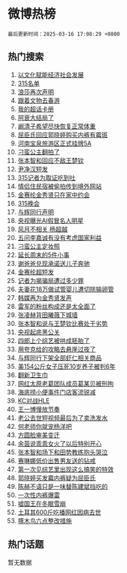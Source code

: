 # 微博热榜

`最后更新时间：2025-03-16 17:08:29 +0800`

## 热门搜索

1. [以文化赋能经济社会发展](https://m.weibo.cn/search?containerid=100103type%3D1%26t%3D10%26q%3D%23%E4%BB%A5%E6%96%87%E5%8C%96%E8%B5%8B%E8%83%BD%E7%BB%8F%E6%B5%8E%E7%A4%BE%E4%BC%9A%E5%8F%91%E5%B1%95%23&stream_entry_id=51&isnewpage=1&extparam=seat%3D1%26q%3D%2523%25E4%25BB%25A5%25E6%2596%2587%25E5%258C%2596%25E8%25B5%258B%25E8%2583%25BD%25E7%25BB%258F%25E6%25B5%258E%25E7%25A4%25BE%25E4%25BC%259A%25E5%258F%2591%25E5%25B1%2595%2523%26cate%3D10103%26dgr%3D0%26pos%3D0%26filter_type%3Drealtimehot%26stream_entry_id%3D51%26c_type%3D51%26display_time%3D1742116108%26pre_seqid%3D174211610862803086655128)
1. [315名单](https://m.weibo.cn/search?containerid=100103type%3D1%26t%3D10%26q%3D315%E5%90%8D%E5%8D%95&stream_entry_id=31&isnewpage=1&extparam=seat%3D1%26q%3D315%25E5%2590%258D%25E5%258D%2595%26dgr%3D0%26pos%3D0%26filter_type%3Drealtimehot%26flag%3D16%26c_type%3D31%26band_rank%3D1%26cate%3D5001%26lcate%3D5001%26stream_entry_id%3D31%26realpos%3D1%26display_time%3D1742116108%26pre_seqid%3D174211610862803086655128)
1. [浪莎再次声明](https://m.weibo.cn/search?containerid=100103type%3D1%26t%3D10%26q%3D%23%E6%B5%AA%E8%8E%8E%E5%86%8D%E6%AC%A1%E5%A3%B0%E6%98%8E%23&stream_entry_id=31&isnewpage=1&extparam=seat%3D1%26q%3D%2523%25E6%25B5%25AA%25E8%258E%258E%25E5%2586%258D%25E6%25AC%25A1%25E5%25A3%25B0%25E6%2598%258E%2523%26dgr%3D0%26pos%3D1%26filter_type%3Drealtimehot%26flag%3D1%26c_type%3D31%26band_rank%3D2%26cate%3D5001%26lcate%3D5001%26stream_entry_id%3D31%26realpos%3D2%26display_time%3D1742116108%26pre_seqid%3D174211610862803086655128)
1. [跟着文物去春游](https://m.weibo.cn/search?containerid=100103type%3D1%26t%3D10%26q%3D%23%E8%B7%9F%E7%9D%80%E6%96%87%E7%89%A9%E5%8E%BB%E6%98%A5%E6%B8%B8%23&stream_entry_id=31&isnewpage=1&extparam=seat%3D1%26q%3D%2523%25E8%25B7%259F%25E7%259D%2580%25E6%2596%2587%25E7%2589%25A9%25E5%258E%25BB%25E6%2598%25A5%25E6%25B8%25B8%2523%26dgr%3D0%26pos%3D2%26filter_type%3Drealtimehot%26flag%3D0%26c_type%3D31%26band_rank%3D3%26cate%3D5001%26lcate%3D5001%26stream_entry_id%3D31%26realpos%3D3%26display_time%3D1742116108%26pre_seqid%3D174211610862803086655128)
1. [我的超话卡册](https://m.weibo.cn/search?containerid=100103type%3D1%26t%3D10%26q%3D%23%E6%88%91%E7%9A%84%E8%B6%85%E8%AF%9D%E5%8D%A1%E5%86%8C%23&stream_entry_id=31&isnewpage=1&extparam=seat%3D1%26q%3D%2523%25E6%2588%2591%25E7%259A%2584%25E8%25B6%2585%25E8%25AF%259D%25E5%258D%25A1%25E5%2586%258C%2523%26dgr%3D0%26adid%3D279249%26filter_type%3Drealtimehot%26c_type%3D31%26band_rank%3D4%26cate%3D5001%26lcate%3D5001%26is_ad_pos%3D1%26stream_entry_id%3D31%26pos%3D3%26display_time%3D1742116108%26pre_seqid%3D174211610862803086655128)
1. [阿衰大结局了](https://m.weibo.cn/search?containerid=100103type%3D1%26t%3D10%26q%3D%23%E9%98%BF%E8%A1%B0%E5%A4%A7%E7%BB%93%E5%B1%80%E4%BA%86%23&stream_entry_id=31&isnewpage=1&extparam=seat%3D1%26q%3D%2523%25E9%2598%25BF%25E8%25A1%25B0%25E5%25A4%25A7%25E7%25BB%2593%25E5%25B1%2580%25E4%25BA%2586%2523%26dgr%3D0%26pos%3D4%26filter_type%3Drealtimehot%26flag%3D1%26c_type%3D31%26band_rank%3D4%26cate%3D5001%26lcate%3D5001%26stream_entry_id%3D31%26realpos%3D4%26display_time%3D1742116108%26pre_seqid%3D174211610862803086655128)
1. [阚清子希望尽快恢复正常体重](https://m.weibo.cn/search?containerid=100103type%3D1%26t%3D10%26q%3D%23%E9%98%9A%E6%B8%85%E5%AD%90%E5%B8%8C%E6%9C%9B%E5%B0%BD%E5%BF%AB%E6%81%A2%E5%A4%8D%E6%AD%A3%E5%B8%B8%E4%BD%93%E9%87%8D%23&stream_entry_id=31&isnewpage=1&extparam=seat%3D1%26q%3D%2523%25E9%2598%259A%25E6%25B8%2585%25E5%25AD%2590%25E5%25B8%258C%25E6%259C%259B%25E5%25B0%25BD%25E5%25BF%25AB%25E6%2581%25A2%25E5%25A4%258D%25E6%25AD%25A3%25E5%25B8%25B8%25E4%25BD%2593%25E9%2587%258D%2523%26dgr%3D0%26pos%3D5%26filter_type%3Drealtimehot%26flag%3D2%26c_type%3D31%26band_rank%3D5%26cate%3D5001%26lcate%3D5001%26stream_entry_id%3D31%26realpos%3D5%26display_time%3D1742116108%26pre_seqid%3D174211610862803086655128)
1. [屈臣氏回应郭晓婷购买内裤有霉斑](https://m.weibo.cn/search?containerid=100103type%3D1%26t%3D10%26q%3D%23%E5%B1%88%E8%87%A3%E6%B0%8F%E5%9B%9E%E5%BA%94%E9%83%AD%E6%99%93%E5%A9%B7%E8%B4%AD%E4%B9%B0%E5%86%85%E8%A3%A4%E6%9C%89%E9%9C%89%E6%96%91%23&stream_entry_id=31&isnewpage=1&extparam=seat%3D1%26q%3D%2523%25E5%25B1%2588%25E8%2587%25A3%25E6%25B0%258F%25E5%259B%259E%25E5%25BA%2594%25E9%2583%25AD%25E6%2599%2593%25E5%25A9%25B7%25E8%25B4%25AD%25E4%25B9%25B0%25E5%2586%2585%25E8%25A3%25A4%25E6%259C%2589%25E9%259C%2589%25E6%2596%2591%2523%26dgr%3D0%26pos%3D6%26filter_type%3Drealtimehot%26flag%3D0%26c_type%3D31%26band_rank%3D6%26cate%3D5001%26lcate%3D5001%26stream_entry_id%3D31%26realpos%3D6%26display_time%3D1742116108%26pre_seqid%3D174211610862803086655128)
1. [河南宝泉旅游区正式挂牌5A](https://m.weibo.cn/search?containerid=100103type%3D1%26t%3D10%26q%3D%23%E6%B2%B3%E5%8D%97%E5%AE%9D%E6%B3%89%E6%97%85%E6%B8%B8%E5%8C%BA%E6%AD%A3%E5%BC%8F%E6%8C%82%E7%89%8C5A%23&stream_entry_id=31&isnewpage=1&extparam=seat%3D1%26q%3D%2523%25E6%25B2%25B3%25E5%258D%2597%25E5%25AE%259D%25E6%25B3%2589%25E6%2597%2585%25E6%25B8%25B8%25E5%258C%25BA%25E6%25AD%25A3%25E5%25BC%258F%25E6%258C%2582%25E7%2589%258C5A%2523%26dgr%3D0%26adid%3D279222%26filter_type%3Drealtimehot%26c_type%3D31%26band_rank%3D7%26cate%3D5001%26topic_ad%3D1%26lcate%3D5001%26is_ad_pos%3D1%26stream_entry_id%3D31%26pos%3D7%26display_time%3D1742116108%26pre_seqid%3D174211610862803086655128)
1. [刁蛮公主翻拍了](https://m.weibo.cn/search?containerid=100103type%3D1%26t%3D10%26q%3D%23%E5%88%81%E8%9B%AE%E5%85%AC%E4%B8%BB%E7%BF%BB%E6%8B%8D%E4%BA%86%23&stream_entry_id=31&isnewpage=1&extparam=seat%3D1%26q%3D%2523%25E5%2588%2581%25E8%259B%25AE%25E5%2585%25AC%25E4%25B8%25BB%25E7%25BF%25BB%25E6%258B%258D%25E4%25BA%2586%2523%26dgr%3D0%26pos%3D8%26filter_type%3Drealtimehot%26flag%3D2%26c_type%3D31%26band_rank%3D7%26cate%3D5001%26lcate%3D5001%26stream_entry_id%3D31%26realpos%3D7%26display_time%3D1742116108%26pre_seqid%3D174211610862803086655128)
1. [张本智和回应不敌王楚钦](https://m.weibo.cn/search?containerid=100103type%3D1%26t%3D10%26q%3D%23%E5%BC%A0%E6%9C%AC%E6%99%BA%E5%92%8C%E5%9B%9E%E5%BA%94%E4%B8%8D%E6%95%8C%E7%8E%8B%E6%A5%9A%E9%92%A6%23&stream_entry_id=31&isnewpage=1&extparam=seat%3D1%26q%3D%2523%25E5%25BC%25A0%25E6%259C%25AC%25E6%2599%25BA%25E5%2592%258C%25E5%259B%259E%25E5%25BA%2594%25E4%25B8%258D%25E6%2595%258C%25E7%258E%258B%25E6%25A5%259A%25E9%2592%25A6%2523%26dgr%3D0%26pos%3D9%26filter_type%3Drealtimehot%26flag%3D1%26c_type%3D31%26band_rank%3D8%26cate%3D5001%26lcate%3D5001%26stream_entry_id%3D31%26realpos%3D8%26display_time%3D1742116108%26pre_seqid%3D174211610862803086655128)
1. [尹净汉短发](https://m.weibo.cn/search?containerid=100103type%3D1%26t%3D10%26q%3D%E5%B0%B9%E5%87%80%E6%B1%89%E7%9F%AD%E5%8F%91&stream_entry_id=31&isnewpage=1&extparam=seat%3D1%26q%3D%25E5%25B0%25B9%25E5%2587%2580%25E6%25B1%2589%25E7%259F%25AD%25E5%258F%2591%26dgr%3D0%26pos%3D10%26filter_type%3Drealtimehot%26flag%3D1%26c_type%3D31%26band_rank%3D9%26cate%3D5001%26lcate%3D5001%26stream_entry_id%3D31%26realpos%3D9%26display_time%3D1742116108%26pre_seqid%3D174211610862803086655128)
1. [315记者为取证吃到吐](https://m.weibo.cn/search?containerid=100103type%3D1%26t%3D10%26q%3D%23315%E8%AE%B0%E8%80%85%E4%B8%BA%E5%8F%96%E8%AF%81%E5%90%83%E5%88%B0%E5%90%90%23&stream_entry_id=31&isnewpage=1&extparam=seat%3D1%26q%3D%2523315%25E8%25AE%25B0%25E8%2580%2585%25E4%25B8%25BA%25E5%258F%2596%25E8%25AF%2581%25E5%2590%2583%25E5%2588%25B0%25E5%2590%2590%2523%26dgr%3D0%26pos%3D11%26filter_type%3Drealtimehot%26flag%3D0%26c_type%3D31%26band_rank%3D10%26cate%3D5001%26lcate%3D5001%26stream_entry_id%3D31%26realpos%3D10%26display_time%3D1742116108%26pre_seqid%3D174211610862803086655128)
1. [情侣住民宿被偷拍传到境外网站](https://m.weibo.cn/search?containerid=100103type%3D1%26t%3D10%26q%3D%23%E6%83%85%E4%BE%A3%E4%BD%8F%E6%B0%91%E5%AE%BF%E8%A2%AB%E5%81%B7%E6%8B%8D%E4%BC%A0%E5%88%B0%E5%A2%83%E5%A4%96%E7%BD%91%E7%AB%99%23&stream_entry_id=31&isnewpage=1&extparam=seat%3D1%26q%3D%2523%25E6%2583%2585%25E4%25BE%25A3%25E4%25BD%258F%25E6%25B0%2591%25E5%25AE%25BF%25E8%25A2%25AB%25E5%2581%25B7%25E6%258B%258D%25E4%25BC%25A0%25E5%2588%25B0%25E5%25A2%2583%25E5%25A4%2596%25E7%25BD%2591%25E7%25AB%2599%2523%26dgr%3D0%26pos%3D12%26filter_type%3Drealtimehot%26flag%3D2%26c_type%3D31%26band_rank%3D11%26cate%3D5001%26lcate%3D5001%26stream_entry_id%3D31%26realpos%3D11%26display_time%3D1742116108%26pre_seqid%3D174211610862803086655128)
1. [金赛纶金秀贤只在家中约会](https://m.weibo.cn/search?containerid=100103type%3D1%26t%3D10%26q%3D%23%E9%87%91%E8%B5%9B%E7%BA%B6%E9%87%91%E7%A7%80%E8%B4%A4%E5%8F%AA%E5%9C%A8%E5%AE%B6%E4%B8%AD%E7%BA%A6%E4%BC%9A%23&stream_entry_id=31&isnewpage=1&extparam=seat%3D1%26q%3D%2523%25E9%2587%2591%25E8%25B5%259B%25E7%25BA%25B6%25E9%2587%2591%25E7%25A7%2580%25E8%25B4%25A4%25E5%258F%25AA%25E5%259C%25A8%25E5%25AE%25B6%25E4%25B8%25AD%25E7%25BA%25A6%25E4%25BC%259A%2523%26dgr%3D0%26pos%3D13%26filter_type%3Drealtimehot%26flag%3D2%26c_type%3D31%26band_rank%3D12%26cate%3D5001%26lcate%3D5001%26stream_entry_id%3D31%26realpos%3D12%26display_time%3D1742116108%26pre_seqid%3D174211610862803086655128)
1. [315晚会](https://m.weibo.cn/search?containerid=100103type%3D1%26t%3D10%26q%3D%23315%E6%99%9A%E4%BC%9A%23&stream_entry_id=31&isnewpage=1&extparam=seat%3D1%26q%3D%2523315%25E6%2599%259A%25E4%25BC%259A%2523%26dgr%3D0%26pos%3D14%26filter_type%3Drealtimehot%26flag%3D0%26c_type%3D31%26band_rank%3D13%26cate%3D5001%26lcate%3D5001%26stream_entry_id%3D31%26realpos%3D13%26display_time%3D1742116108%26pre_seqid%3D174211610862803086655128)
1. [与辉同行声明](https://m.weibo.cn/search?containerid=100103type%3D1%26t%3D10%26q%3D%23%E4%B8%8E%E8%BE%89%E5%90%8C%E8%A1%8C%E5%A3%B0%E6%98%8E%23&stream_entry_id=31&isnewpage=1&extparam=seat%3D1%26q%3D%2523%25E4%25B8%258E%25E8%25BE%2589%25E5%2590%258C%25E8%25A1%258C%25E5%25A3%25B0%25E6%2598%258E%2523%26dgr%3D0%26pos%3D15%26filter_type%3Drealtimehot%26flag%3D0%26c_type%3D31%26band_rank%3D14%26cate%3D5001%26lcate%3D5001%26stream_entry_id%3D31%26realpos%3D14%26display_time%3D1742116108%26pre_seqid%3D174211610862803086655128)
1. [央视曝光AI假冒名人明星](https://m.weibo.cn/search?containerid=100103type%3D1%26t%3D10%26q%3D%23%E5%A4%AE%E8%A7%86%E6%9B%9D%E5%85%89AI%E5%81%87%E5%86%92%E5%90%8D%E4%BA%BA%E6%98%8E%E6%98%9F%23&stream_entry_id=31&isnewpage=1&extparam=seat%3D1%26q%3D%2523%25E5%25A4%25AE%25E8%25A7%2586%25E6%259B%259D%25E5%2585%2589AI%25E5%2581%2587%25E5%2586%2592%25E5%2590%258D%25E4%25BA%25BA%25E6%2598%258E%25E6%2598%259F%2523%26dgr%3D0%26pos%3D16%26filter_type%3Drealtimehot%26flag%3D1%26c_type%3D31%26band_rank%3D15%26cate%3D5001%26lcate%3D5001%26stream_entry_id%3D31%26realpos%3D15%26display_time%3D1742116108%26pre_seqid%3D174211610862803086655128)
1. [风月不相关 杨超越](https://m.weibo.cn/search?containerid=100103type%3D1%26t%3D10%26q%3D%E9%A3%8E%E6%9C%88%E4%B8%8D%E7%9B%B8%E5%85%B3+%E6%9D%A8%E8%B6%85%E8%B6%8A&stream_entry_id=31&isnewpage=1&extparam=seat%3D1%26q%3D%25E9%25A3%258E%25E6%259C%2588%25E4%25B8%258D%25E7%259B%25B8%25E5%2585%25B3%2520%25E6%259D%25A8%25E8%25B6%2585%25E8%25B6%258A%26dgr%3D0%26pos%3D17%26filter_type%3Drealtimehot%26flag%3D1%26c_type%3D31%26band_rank%3D16%26cate%3D5001%26lcate%3D5001%26stream_entry_id%3D31%26realpos%3D16%26display_time%3D1742116108%26pre_seqid%3D174211610862803086655128)
1. [五问李嘉诚有没有考虑国家利益](https://m.weibo.cn/search?containerid=100103type%3D1%26t%3D10%26q%3D%23%E4%BA%94%E9%97%AE%E6%9D%8E%E5%98%89%E8%AF%9A%E6%9C%89%E6%B2%A1%E6%9C%89%E8%80%83%E8%99%91%E5%9B%BD%E5%AE%B6%E5%88%A9%E7%9B%8A%23&stream_entry_id=31&isnewpage=1&extparam=seat%3D1%26q%3D%2523%25E4%25BA%2594%25E9%2597%25AE%25E6%259D%258E%25E5%2598%2589%25E8%25AF%259A%25E6%259C%2589%25E6%25B2%25A1%25E6%259C%2589%25E8%2580%2583%25E8%2599%2591%25E5%259B%25BD%25E5%25AE%25B6%25E5%2588%25A9%25E7%259B%258A%2523%26dgr%3D0%26pos%3D18%26filter_type%3Drealtimehot%26flag%3D0%26c_type%3D31%26band_rank%3D17%26cate%3D5001%26lcate%3D5001%26stream_entry_id%3D31%26realpos%3D17%26display_time%3D1742116108%26pre_seqid%3D174211610862803086655128)
1. [刁蛮公主定妆照](https://m.weibo.cn/search?containerid=100103type%3D1%26t%3D10%26q%3D%23%E5%88%81%E8%9B%AE%E5%85%AC%E4%B8%BB%E5%AE%9A%E5%A6%86%E7%85%A7%23&stream_entry_id=31&isnewpage=1&extparam=seat%3D1%26q%3D%2523%25E5%2588%2581%25E8%259B%25AE%25E5%2585%25AC%25E4%25B8%25BB%25E5%25AE%259A%25E5%25A6%2586%25E7%2585%25A7%2523%26dgr%3D0%26pos%3D19%26filter_type%3Drealtimehot%26flag%3D1%26c_type%3D31%26band_rank%3D18%26cate%3D5001%26lcate%3D5001%26stream_entry_id%3D31%26realpos%3D18%26display_time%3D1742116108%26pre_seqid%3D174211610862803086655128)
1. [延长周末的5件小事](https://m.weibo.cn/search?containerid=100103type%3D1%26t%3D10%26q%3D%23%E5%BB%B6%E9%95%BF%E5%91%A8%E6%9C%AB%E7%9A%845%E4%BB%B6%E5%B0%8F%E4%BA%8B%23&stream_entry_id=31&isnewpage=1&extparam=seat%3D1%26q%3D%2523%25E5%25BB%25B6%25E9%2595%25BF%25E5%2591%25A8%25E6%259C%25AB%25E7%259A%25845%25E4%25BB%25B6%25E5%25B0%258F%25E4%25BA%258B%2523%26dgr%3D0%26pos%3D20%26filter_type%3Drealtimehot%26flag%3D1%26c_type%3D31%26band_rank%3D19%26cate%3D5001%26lcate%3D5001%26stream_entry_id%3D31%26realpos%3D19%26display_time%3D1742116108%26pre_seqid%3D174211610862803086655128)
1. [谢爸爸兑现承诺送儿子奔驰](https://m.weibo.cn/search?containerid=100103type%3D1%26t%3D10%26q%3D%23%E8%B0%A2%E7%88%B8%E7%88%B8%E5%85%91%E7%8E%B0%E6%89%BF%E8%AF%BA%E9%80%81%E5%84%BF%E5%AD%90%E5%A5%94%E9%A9%B0%23&stream_entry_id=31&isnewpage=1&extparam=seat%3D1%26q%3D%2523%25E8%25B0%25A2%25E7%2588%25B8%25E7%2588%25B8%25E5%2585%2591%25E7%258E%25B0%25E6%2589%25BF%25E8%25AF%25BA%25E9%2580%2581%25E5%2584%25BF%25E5%25AD%2590%25E5%25A5%2594%25E9%25A9%25B0%2523%26dgr%3D0%26pos%3D21%26filter_type%3Drealtimehot%26flag%3D0%26c_type%3D31%26band_rank%3D20%26cate%3D5001%26lcate%3D5001%26stream_entry_id%3D31%26realpos%3D20%26display_time%3D1742116108%26pre_seqid%3D174211610862803086655128)
1. [金赛纶超短发](https://m.weibo.cn/search?containerid=100103type%3D1%26t%3D10%26q%3D%23%E9%87%91%E8%B5%9B%E7%BA%B6%E8%B6%85%E7%9F%AD%E5%8F%91%23&stream_entry_id=31&isnewpage=1&extparam=seat%3D1%26q%3D%2523%25E9%2587%2591%25E8%25B5%259B%25E7%25BA%25B6%25E8%25B6%2585%25E7%259F%25AD%25E5%258F%2591%2523%26dgr%3D0%26pos%3D22%26filter_type%3Drealtimehot%26flag%3D1%26c_type%3D31%26band_rank%3D21%26cate%3D5001%26lcate%3D5001%26stream_entry_id%3D31%26realpos%3D21%26display_time%3D1742116108%26pre_seqid%3D174211610862803086655128)
1. [记者为揭骗局遭过多少罪](https://m.weibo.cn/search?containerid=100103type%3D1%26t%3D10%26q%3D%23%E8%AE%B0%E8%80%85%E4%B8%BA%E6%8F%AD%E9%AA%97%E5%B1%80%E9%81%AD%E8%BF%87%E5%A4%9A%E5%B0%91%E7%BD%AA%23&stream_entry_id=31&isnewpage=1&extparam=seat%3D1%26q%3D%2523%25E8%25AE%25B0%25E8%2580%2585%25E4%25B8%25BA%25E6%258F%25AD%25E9%25AA%2597%25E5%25B1%2580%25E9%2581%25AD%25E8%25BF%2587%25E5%25A4%259A%25E5%25B0%2591%25E7%25BD%25AA%2523%26dgr%3D0%26pos%3D23%26filter_type%3Drealtimehot%26flag%3D1%26c_type%3D31%26band_rank%3D22%26cate%3D5001%26lcate%3D5001%26stream_entry_id%3D31%26realpos%3D22%26display_time%3D1742116108%26pre_seqid%3D174211610862803086655128)
1. [夫妻花18万做试管婴儿遭切除输卵管](https://m.weibo.cn/search?containerid=100103type%3D1%26t%3D10%26q%3D%23%E5%A4%AB%E5%A6%BB%E8%8A%B118%E4%B8%87%E5%81%9A%E8%AF%95%E7%AE%A1%E5%A9%B4%E5%84%BF%E9%81%AD%E5%88%87%E9%99%A4%E8%BE%93%E5%8D%B5%E7%AE%A1%23&stream_entry_id=31&isnewpage=1&extparam=seat%3D1%26q%3D%2523%25E5%25A4%25AB%25E5%25A6%25BB%25E8%258A%25B118%25E4%25B8%2587%25E5%2581%259A%25E8%25AF%2595%25E7%25AE%25A1%25E5%25A9%25B4%25E5%2584%25BF%25E9%2581%25AD%25E5%2588%2587%25E9%2599%25A4%25E8%25BE%2593%25E5%258D%25B5%25E7%25AE%25A1%2523%26dgr%3D0%26pos%3D24%26filter_type%3Drealtimehot%26flag%3D1%26c_type%3D31%26band_rank%3D23%26cate%3D5001%26lcate%3D5001%26stream_entry_id%3D31%26realpos%3D23%26display_time%3D1742116108%26pre_seqid%3D174211610862803086655128)
1. [韩媒再为金秀贤发声](https://m.weibo.cn/search?containerid=100103type%3D1%26t%3D10%26q%3D%23%E9%9F%A9%E5%AA%92%E5%86%8D%E4%B8%BA%E9%87%91%E7%A7%80%E8%B4%A4%E5%8F%91%E5%A3%B0%23&stream_entry_id=31&isnewpage=1&extparam=seat%3D1%26q%3D%2523%25E9%259F%25A9%25E5%25AA%2592%25E5%2586%258D%25E4%25B8%25BA%25E9%2587%2591%25E7%25A7%2580%25E8%25B4%25A4%25E5%258F%2591%25E5%25A3%25B0%2523%26dgr%3D0%26pos%3D25%26filter_type%3Drealtimehot%26flag%3D0%26c_type%3D31%26band_rank%3D24%26cate%3D5001%26lcate%3D5001%26stream_entry_id%3D31%26realpos%3D24%26display_time%3D1742116108%26pre_seqid%3D174211610862803086655128)
1. [雷军的粉丝构成还是太全面了](https://m.weibo.cn/search?containerid=100103type%3D1%26t%3D10%26q%3D%E9%9B%B7%E5%86%9B%E7%9A%84%E7%B2%89%E4%B8%9D%E6%9E%84%E6%88%90%E8%BF%98%E6%98%AF%E5%A4%AA%E5%85%A8%E9%9D%A2%E4%BA%86&stream_entry_id=31&isnewpage=1&extparam=seat%3D1%26q%3D%25E9%259B%25B7%25E5%2586%259B%25E7%259A%2584%25E7%25B2%2589%25E4%25B8%259D%25E6%259E%2584%25E6%2588%2590%25E8%25BF%2598%25E6%2598%25AF%25E5%25A4%25AA%25E5%2585%25A8%25E9%259D%25A2%25E4%25BA%2586%26dgr%3D0%26pos%3D26%26filter_type%3Drealtimehot%26flag%3D1%26c_type%3D31%26band_rank%3D25%26cate%3D5001%26lcate%3D5001%26stream_entry_id%3D31%26realpos%3D25%26display_time%3D1742116108%26pre_seqid%3D174211610862803086655128)
1. [张凌赫背田曦薇下城墙](https://m.weibo.cn/search?containerid=100103type%3D1%26t%3D10%26q%3D%23%E5%BC%A0%E5%87%8C%E8%B5%AB%E8%83%8C%E7%94%B0%E6%9B%A6%E8%96%87%E4%B8%8B%E5%9F%8E%E5%A2%99%23&stream_entry_id=31&isnewpage=1&extparam=seat%3D1%26q%3D%2523%25E5%25BC%25A0%25E5%2587%258C%25E8%25B5%25AB%25E8%2583%258C%25E7%2594%25B0%25E6%259B%25A6%25E8%2596%2587%25E4%25B8%258B%25E5%259F%258E%25E5%25A2%2599%2523%26dgr%3D0%26pos%3D27%26filter_type%3Drealtimehot%26flag%3D1%26c_type%3D31%26band_rank%3D26%26cate%3D5001%26lcate%3D5001%26stream_entry_id%3D31%26realpos%3D26%26display_time%3D1742116108%26pre_seqid%3D174211610862803086655128)
1. [张本智和说与王楚钦比赛处于劣势](https://m.weibo.cn/search?containerid=100103type%3D1%26t%3D10%26q%3D%23%E5%BC%A0%E6%9C%AC%E6%99%BA%E5%92%8C%E8%AF%B4%E4%B8%8E%E7%8E%8B%E6%A5%9A%E9%92%A6%E6%AF%94%E8%B5%9B%E5%A4%84%E4%BA%8E%E5%8A%A3%E5%8A%BF%23&stream_entry_id=31&isnewpage=1&extparam=seat%3D1%26q%3D%2523%25E5%25BC%25A0%25E6%259C%25AC%25E6%2599%25BA%25E5%2592%258C%25E8%25AF%25B4%25E4%25B8%258E%25E7%258E%258B%25E6%25A5%259A%25E9%2592%25A6%25E6%25AF%2594%25E8%25B5%259B%25E5%25A4%2584%25E4%25BA%258E%25E5%258A%25A3%25E5%258A%25BF%2523%26dgr%3D0%26pos%3D28%26filter_type%3Drealtimehot%26flag%3D1%26c_type%3D31%26band_rank%3D27%26cate%3D5001%26lcate%3D5001%26stream_entry_id%3D31%26realpos%3D27%26display_time%3D1742116108%26pre_seqid%3D174211610862803086655128)
1. [央视起底黑公关](https://m.weibo.cn/search?containerid=100103type%3D1%26t%3D10%26q%3D%23%E5%A4%AE%E8%A7%86%E8%B5%B7%E5%BA%95%E9%BB%91%E5%85%AC%E5%85%B3%23&stream_entry_id=31&isnewpage=1&extparam=seat%3D1%26q%3D%2523%25E5%25A4%25AE%25E8%25A7%2586%25E8%25B5%25B7%25E5%25BA%2595%25E9%25BB%2591%25E5%2585%25AC%25E5%2585%25B3%2523%26dgr%3D0%26pos%3D29%26filter_type%3Drealtimehot%26flag%3D0%26c_type%3D31%26band_rank%3D28%26cate%3D5001%26lcate%3D5001%26stream_entry_id%3D31%26realpos%3D28%26display_time%3D1742116108%26pre_seqid%3D174211610862803086655128)
1. [四郎上个综艺被哄成胚胎了](https://m.weibo.cn/search?containerid=100103type%3D1%26t%3D10%26q%3D%E5%9B%9B%E9%83%8E%E4%B8%8A%E4%B8%AA%E7%BB%BC%E8%89%BA%E8%A2%AB%E5%93%84%E6%88%90%E8%83%9A%E8%83%8E%E4%BA%86&stream_entry_id=31&isnewpage=1&extparam=seat%3D1%26q%3D%25E5%259B%259B%25E9%2583%258E%25E4%25B8%258A%25E4%25B8%25AA%25E7%25BB%25BC%25E8%2589%25BA%25E8%25A2%25AB%25E5%2593%2584%25E6%2588%2590%25E8%2583%259A%25E8%2583%258E%25E4%25BA%2586%26dgr%3D0%26pos%3D30%26filter_type%3Drealtimehot%26flag%3D1%26c_type%3D31%26band_rank%3D29%26cate%3D5001%26lcate%3D5001%26stream_entry_id%3D31%26realpos%3D29%26display_time%3D1742116108%26pre_seqid%3D174211610862803086655128)
1. [用夸克给的攻略去悬崖过夜了](https://m.weibo.cn/search?containerid=100103type%3D1%26t%3D10%26q%3D%E7%94%A8%E5%A4%B8%E5%85%8B%E7%BB%99%E7%9A%84%E6%94%BB%E7%95%A5%E5%8E%BB%E6%82%AC%E5%B4%96%E8%BF%87%E5%A4%9C%E4%BA%86&stream_entry_id=31&isnewpage=1&extparam=seat%3D1%26q%3D%25E7%2594%25A8%25E5%25A4%25B8%25E5%2585%258B%25E7%25BB%2599%25E7%259A%2584%25E6%2594%25BB%25E7%2595%25A5%25E5%258E%25BB%25E6%2582%25AC%25E5%25B4%2596%25E8%25BF%2587%25E5%25A4%259C%25E4%25BA%2586%26dgr%3D0%26adid%3D279256%26filter_type%3Drealtimehot%26flag%3D1%26c_type%3D31%26band_rank%3D30%26cate%3D5001%26lcate%3D5001%26pos%3D31%26realpos%3D30%26stream_entry_id%3D31%26display_time%3D1742116108%26pre_seqid%3D174211610862803086655128)
1. [与辉同行下架全部虾仁相关商品](https://m.weibo.cn/search?containerid=100103type%3D1%26t%3D10%26q%3D%23%E4%B8%8E%E8%BE%89%E5%90%8C%E8%A1%8C%E4%B8%8B%E6%9E%B6%E5%85%A8%E9%83%A8%E8%99%BE%E4%BB%81%E7%9B%B8%E5%85%B3%E5%95%86%E5%93%81%23&stream_entry_id=31&isnewpage=1&extparam=seat%3D1%26q%3D%2523%25E4%25B8%258E%25E8%25BE%2589%25E5%2590%258C%25E8%25A1%258C%25E4%25B8%258B%25E6%259E%25B6%25E5%2585%25A8%25E9%2583%25A8%25E8%2599%25BE%25E4%25BB%2581%25E7%259B%25B8%25E5%2585%25B3%25E5%2595%2586%25E5%2593%2581%2523%26dgr%3D0%26pos%3D32%26filter_type%3Drealtimehot%26flag%3D1%26c_type%3D31%26band_rank%3D31%26cate%3D5001%26lcate%3D5001%26stream_entry_id%3D31%26realpos%3D31%26display_time%3D1742116108%26pre_seqid%3D174211610862803086655128)
1. [美154公斤女子压死10岁养子被判6年](https://m.weibo.cn/search?containerid=100103type%3D1%26t%3D10%26q%3D%23%E7%BE%8E154%E5%85%AC%E6%96%A4%E5%A5%B3%E5%AD%90%E5%8E%8B%E6%AD%BB10%E5%B2%81%E5%85%BB%E5%AD%90%E8%A2%AB%E5%88%A46%E5%B9%B4%23&stream_entry_id=31&isnewpage=1&extparam=seat%3D1%26q%3D%2523%25E7%25BE%258E154%25E5%2585%25AC%25E6%2596%25A4%25E5%25A5%25B3%25E5%25AD%2590%25E5%258E%258B%25E6%25AD%25BB10%25E5%25B2%2581%25E5%2585%25BB%25E5%25AD%2590%25E8%25A2%25AB%25E5%2588%25A46%25E5%25B9%25B4%2523%26dgr%3D0%26pos%3D33%26filter_type%3Drealtimehot%26flag%3D0%26c_type%3D31%26band_rank%3D32%26cate%3D5001%26lcate%3D5001%26stream_entry_id%3D31%26realpos%3D32%26display_time%3D1742116108%26pre_seqid%3D174211610862803086655128)
1. [翻新卫生巾](https://m.weibo.cn/search?containerid=100103type%3D1%26t%3D10%26q%3D%23%E7%BF%BB%E6%96%B0%E5%8D%AB%E7%94%9F%E5%B7%BE%23&stream_entry_id=31&isnewpage=1&extparam=seat%3D1%26q%3D%2523%25E7%25BF%25BB%25E6%2596%25B0%25E5%258D%25AB%25E7%2594%259F%25E5%25B7%25BE%2523%26dgr%3D0%26pos%3D34%26filter_type%3Drealtimehot%26flag%3D0%26c_type%3D31%26band_rank%3D33%26cate%3D5001%26lcate%3D5001%26stream_entry_id%3D31%26realpos%3D33%26display_time%3D1742116108%26pre_seqid%3D174211610862803086655128)
1. [网红太原老葛团队成员葛某贝被刑拘](https://m.weibo.cn/search?containerid=100103type%3D1%26t%3D10%26q%3D%23%E7%BD%91%E7%BA%A2%E5%A4%AA%E5%8E%9F%E8%80%81%E8%91%9B%E5%9B%A2%E9%98%9F%E6%88%90%E5%91%98%E8%91%9B%E6%9F%90%E8%B4%9D%E8%A2%AB%E5%88%91%E6%8B%98%23&stream_entry_id=31&isnewpage=1&extparam=seat%3D1%26q%3D%2523%25E7%25BD%2591%25E7%25BA%25A2%25E5%25A4%25AA%25E5%258E%259F%25E8%2580%2581%25E8%2591%259B%25E5%259B%25A2%25E9%2598%259F%25E6%2588%2590%25E5%2591%2598%25E8%2591%259B%25E6%259F%2590%25E8%25B4%259D%25E8%25A2%25AB%25E5%2588%2591%25E6%258B%2598%2523%26dgr%3D0%26pos%3D35%26filter_type%3Drealtimehot%26flag%3D1%26c_type%3D31%26band_rank%3D34%26cate%3D5001%26lcate%3D5001%26stream_entry_id%3D31%26realpos%3D34%26display_time%3D1742116108%26pre_seqid%3D174211610862803086655128)
1. [海底捞小便事件门店客流锐减](https://m.weibo.cn/search?containerid=100103type%3D1%26t%3D10%26q%3D%23%E6%B5%B7%E5%BA%95%E6%8D%9E%E5%B0%8F%E4%BE%BF%E4%BA%8B%E4%BB%B6%E9%97%A8%E5%BA%97%E5%AE%A2%E6%B5%81%E9%94%90%E5%87%8F%23&stream_entry_id=31&isnewpage=1&extparam=seat%3D1%26q%3D%2523%25E6%25B5%25B7%25E5%25BA%2595%25E6%258D%259E%25E5%25B0%258F%25E4%25BE%25BF%25E4%25BA%258B%25E4%25BB%25B6%25E9%2597%25A8%25E5%25BA%2597%25E5%25AE%25A2%25E6%25B5%2581%25E9%2594%2590%25E5%2587%258F%2523%26dgr%3D0%26pos%3D36%26filter_type%3Drealtimehot%26flag%3D1%26c_type%3D31%26band_rank%3D35%26cate%3D5001%26lcate%3D5001%26stream_entry_id%3D31%26realpos%3D35%26display_time%3D1742116108%26pre_seqid%3D174211610862803086655128)
1. [KC对战HLE](https://m.weibo.cn/search?containerid=100103type%3D1%26t%3D10%26q%3D%23KC%E5%AF%B9%E6%88%98HLE%23&stream_entry_id=31&isnewpage=1&extparam=seat%3D1%26q%3D%2523KC%25E5%25AF%25B9%25E6%2588%2598HLE%2523%26dgr%3D0%26pos%3D37%26filter_type%3Drealtimehot%26flag%3D1%26c_type%3D31%26band_rank%3D36%26cate%3D5001%26lcate%3D5001%26stream_entry_id%3D31%26realpos%3D36%26display_time%3D1742116108%26pre_seqid%3D174211610862803086655128)
1. [王一博慢放节奏](https://m.weibo.cn/search?containerid=100103type%3D1%26t%3D10%26q%3D%23%E7%8E%8B%E4%B8%80%E5%8D%9A%E6%85%A2%E6%94%BE%E8%8A%82%E5%A5%8F%23&stream_entry_id=31&isnewpage=1&extparam=seat%3D1%26q%3D%2523%25E7%258E%258B%25E4%25B8%2580%25E5%258D%259A%25E6%2585%25A2%25E6%2594%25BE%25E8%258A%2582%25E5%25A5%258F%2523%26dgr%3D0%26pos%3D38%26filter_type%3Drealtimehot%26flag%3D1%26c_type%3D31%26band_rank%3D37%26cate%3D5001%26lcate%3D5001%26stream_entry_id%3D31%26realpos%3D37%26display_time%3D1742116108%26pre_seqid%3D174211610862803086655128)
1. [老公去世短视频最后为了卖洗发水](https://m.weibo.cn/search?containerid=100103type%3D1%26t%3D10%26q%3D%23%E8%80%81%E5%85%AC%E5%8E%BB%E4%B8%96%E7%9F%AD%E8%A7%86%E9%A2%91%E6%9C%80%E5%90%8E%E4%B8%BA%E4%BA%86%E5%8D%96%E6%B4%97%E5%8F%91%E6%B0%B4%23&stream_entry_id=31&isnewpage=1&extparam=seat%3D1%26q%3D%2523%25E8%2580%2581%25E5%2585%25AC%25E5%258E%25BB%25E4%25B8%2596%25E7%259F%25AD%25E8%25A7%2586%25E9%25A2%2591%25E6%259C%2580%25E5%2590%258E%25E4%25B8%25BA%25E4%25BA%2586%25E5%258D%2596%25E6%25B4%2597%25E5%258F%2591%25E6%25B0%25B4%2523%26dgr%3D0%26pos%3D39%26filter_type%3Drealtimehot%26flag%3D0%26c_type%3D31%26band_rank%3D38%26cate%3D5001%26lcate%3D5001%26stream_entry_id%3D31%26realpos%3D38%26display_time%3D1742116108%26pre_seqid%3D174211610862803086655128)
1. [何老师你就宠杨洋吧](https://m.weibo.cn/search?containerid=100103type%3D1%26t%3D10%26q%3D%E4%BD%95%E8%80%81%E5%B8%88%E4%BD%A0%E5%B0%B1%E5%AE%A0%E6%9D%A8%E6%B4%8B%E5%90%A7&stream_entry_id=31&isnewpage=1&extparam=seat%3D1%26q%3D%25E4%25BD%2595%25E8%2580%2581%25E5%25B8%2588%25E4%25BD%25A0%25E5%25B0%25B1%25E5%25AE%25A0%25E6%259D%25A8%25E6%25B4%258B%25E5%2590%25A7%26dgr%3D0%26pos%3D40%26filter_type%3Drealtimehot%26flag%3D1%26c_type%3D31%26band_rank%3D39%26cate%3D5001%26lcate%3D5001%26stream_entry_id%3D31%26realpos%3D39%26display_time%3D1742116108%26pre_seqid%3D174211610862803086655128)
1. [方圆脸审美变迁](https://m.weibo.cn/search?containerid=100103type%3D1%26t%3D10%26q%3D%E6%96%B9%E5%9C%86%E8%84%B8%E5%AE%A1%E7%BE%8E%E5%8F%98%E8%BF%81&stream_entry_id=31&isnewpage=1&extparam=seat%3D1%26q%3D%25E6%2596%25B9%25E5%259C%2586%25E8%2584%25B8%25E5%25AE%25A1%25E7%25BE%258E%25E5%258F%2598%25E8%25BF%2581%26dgr%3D0%26pos%3D41%26filter_type%3Drealtimehot%26flag%3D0%26c_type%3D31%26band_rank%3D40%26cate%3D5001%26lcate%3D5001%26stream_entry_id%3D31%26realpos%3D40%26display_time%3D1742116108%26pre_seqid%3D174211610862803086655128)
1. [余茵说乖乖女火了以后特别开心](https://m.weibo.cn/search?containerid=100103type%3D1%26t%3D10%26q%3D%23%E4%BD%99%E8%8C%B5%E8%AF%B4%E4%B9%96%E4%B9%96%E5%A5%B3%E7%81%AB%E4%BA%86%E4%BB%A5%E5%90%8E%E7%89%B9%E5%88%AB%E5%BC%80%E5%BF%83%23&stream_entry_id=31&isnewpage=1&extparam=seat%3D1%26q%3D%2523%25E4%25BD%2599%25E8%258C%25B5%25E8%25AF%25B4%25E4%25B9%2596%25E4%25B9%2596%25E5%25A5%25B3%25E7%2581%25AB%25E4%25BA%2586%25E4%25BB%25A5%25E5%2590%258E%25E7%2589%25B9%25E5%2588%25AB%25E5%25BC%2580%25E5%25BF%2583%2523%26dgr%3D0%26pos%3D42%26filter_type%3Drealtimehot%26flag%3D1%26c_type%3D31%26band_rank%3D41%26cate%3D5001%26lcate%3D5001%26stream_entry_id%3D31%26realpos%3D41%26display_time%3D1742116108%26pre_seqid%3D174211610862803086655128)
1. [张本智和场下和田势教练抱头哭泣](https://m.weibo.cn/search?containerid=100103type%3D1%26t%3D10%26q%3D%23%E5%BC%A0%E6%9C%AC%E6%99%BA%E5%92%8C%E5%9C%BA%E4%B8%8B%E5%92%8C%E7%94%B0%E5%8A%BF%E6%95%99%E7%BB%83%E6%8A%B1%E5%A4%B4%E5%93%AD%E6%B3%A3%23&stream_entry_id=31&isnewpage=1&extparam=seat%3D1%26q%3D%2523%25E5%25BC%25A0%25E6%259C%25AC%25E6%2599%25BA%25E5%2592%258C%25E5%259C%25BA%25E4%25B8%258B%25E5%2592%258C%25E7%2594%25B0%25E5%258A%25BF%25E6%2595%2599%25E7%25BB%2583%25E6%258A%25B1%25E5%25A4%25B4%25E5%2593%25AD%25E6%25B3%25A3%2523%26dgr%3D0%26pos%3D43%26filter_type%3Drealtimehot%26flag%3D1%26c_type%3D31%26band_rank%3D42%26cate%3D5001%26lcate%3D5001%26stream_entry_id%3D31%26realpos%3D42%26display_time%3D1742116108%26pre_seqid%3D174211610862803086655128)
1. [赛琳娜低价出售男友送的钻戒](https://m.weibo.cn/search?containerid=100103type%3D1%26t%3D10%26q%3D%23%E8%B5%9B%E7%90%B3%E5%A8%9C%E4%BD%8E%E4%BB%B7%E5%87%BA%E5%94%AE%E7%94%B7%E5%8F%8B%E9%80%81%E7%9A%84%E9%92%BB%E6%88%92%23&stream_entry_id=31&isnewpage=1&extparam=seat%3D1%26q%3D%2523%25E8%25B5%259B%25E7%2590%25B3%25E5%25A8%259C%25E4%25BD%258E%25E4%25BB%25B7%25E5%2587%25BA%25E5%2594%25AE%25E7%2594%25B7%25E5%258F%258B%25E9%2580%2581%25E7%259A%2584%25E9%2592%25BB%25E6%2588%2592%2523%26dgr%3D0%26pos%3D44%26filter_type%3Drealtimehot%26flag%3D0%26c_type%3D31%26band_rank%3D43%26cate%3D5001%26lcate%3D5001%26stream_entry_id%3D31%26realpos%3D43%26display_time%3D1742116108%26pre_seqid%3D174211610862803086655128)
1. [第一次见综艺里出现这么搞笑的特效](https://m.weibo.cn/search?containerid=100103type%3D1%26t%3D10%26q%3D%E7%AC%AC%E4%B8%80%E6%AC%A1%E8%A7%81%E7%BB%BC%E8%89%BA%E9%87%8C%E5%87%BA%E7%8E%B0%E8%BF%99%E4%B9%88%E6%90%9E%E7%AC%91%E7%9A%84%E7%89%B9%E6%95%88&stream_entry_id=31&isnewpage=1&extparam=seat%3D1%26q%3D%25E7%25AC%25AC%25E4%25B8%2580%25E6%25AC%25A1%25E8%25A7%2581%25E7%25BB%25BC%25E8%2589%25BA%25E9%2587%258C%25E5%2587%25BA%25E7%258E%25B0%25E8%25BF%2599%25E4%25B9%2588%25E6%2590%259E%25E7%25AC%2591%25E7%259A%2584%25E7%2589%25B9%25E6%2595%2588%26dgr%3D0%26pos%3D45%26filter_type%3Drealtimehot%26flag%3D1%26c_type%3D31%26band_rank%3D44%26cate%3D5001%26lcate%3D5001%26stream_entry_id%3D31%26realpos%3D44%26display_time%3D1742116108%26pre_seqid%3D174211610862803086655128)
1. [郭晓婷买发霉内裤疑为屈臣氏](https://m.weibo.cn/search?containerid=100103type%3D1%26t%3D10%26q%3D%23%E9%83%AD%E6%99%93%E5%A9%B7%E4%B9%B0%E5%8F%91%E9%9C%89%E5%86%85%E8%A3%A4%E7%96%91%E4%B8%BA%E5%B1%88%E8%87%A3%E6%B0%8F%23&stream_entry_id=31&isnewpage=1&extparam=seat%3D1%26q%3D%2523%25E9%2583%25AD%25E6%2599%2593%25E5%25A9%25B7%25E4%25B9%25B0%25E5%258F%2591%25E9%259C%2589%25E5%2586%2585%25E8%25A3%25A4%25E7%2596%2591%25E4%25B8%25BA%25E5%25B1%2588%25E8%2587%25A3%25E6%25B0%258F%2523%26dgr%3D0%26pos%3D46%26filter_type%3Drealtimehot%26flag%3D0%26c_type%3D31%26band_rank%3D45%26cate%3D5001%26lcate%3D5001%26stream_entry_id%3D31%26realpos%3D45%26display_time%3D1742116108%26pre_seqid%3D174211610862803086655128)
1. [陈赫不语只是一味替陈建斌挡吃的](https://m.weibo.cn/search?containerid=100103type%3D1%26t%3D10%26q%3D%E9%99%88%E8%B5%AB%E4%B8%8D%E8%AF%AD%E5%8F%AA%E6%98%AF%E4%B8%80%E5%91%B3%E6%9B%BF%E9%99%88%E5%BB%BA%E6%96%8C%E6%8C%A1%E5%90%83%E7%9A%84&stream_entry_id=31&isnewpage=1&extparam=seat%3D1%26q%3D%25E9%2599%2588%25E8%25B5%25AB%25E4%25B8%258D%25E8%25AF%25AD%25E5%258F%25AA%25E6%2598%25AF%25E4%25B8%2580%25E5%2591%25B3%25E6%259B%25BF%25E9%2599%2588%25E5%25BB%25BA%25E6%2596%258C%25E6%258C%25A1%25E5%2590%2583%25E7%259A%2584%26dgr%3D0%26pos%3D47%26filter_type%3Drealtimehot%26flag%3D0%26c_type%3D31%26band_rank%3D46%26cate%3D5001%26lcate%3D5001%26stream_entry_id%3D31%26realpos%3D46%26display_time%3D1742116108%26pre_seqid%3D174211610862803086655128)
1. [一次性内裤爆雷](https://m.weibo.cn/search?containerid=100103type%3D1%26t%3D10%26q%3D%23%E4%B8%80%E6%AC%A1%E6%80%A7%E5%86%85%E8%A3%A4%E7%88%86%E9%9B%B7%23&stream_entry_id=31&isnewpage=1&extparam=seat%3D1%26q%3D%2523%25E4%25B8%2580%25E6%25AC%25A1%25E6%2580%25A7%25E5%2586%2585%25E8%25A3%25A4%25E7%2588%2586%25E9%259B%25B7%2523%26dgr%3D0%26pos%3D48%26filter_type%3Drealtimehot%26flag%3D0%26c_type%3D31%26band_rank%3D47%26cate%3D5001%26lcate%3D5001%26stream_entry_id%3D31%26realpos%3D47%26display_time%3D1742116108%26pre_seqid%3D174211610862803086655128)
1. [嘘国王在冬眠雪崩](https://m.weibo.cn/search?containerid=100103type%3D1%26t%3D10%26q%3D%23%E5%98%98%E5%9B%BD%E7%8E%8B%E5%9C%A8%E5%86%AC%E7%9C%A0%E9%9B%AA%E5%B4%A9%23&stream_entry_id=31&isnewpage=1&extparam=seat%3D1%26q%3D%2523%25E5%2598%2598%25E5%259B%25BD%25E7%258E%258B%25E5%259C%25A8%25E5%2586%25AC%25E7%259C%25A0%25E9%259B%25AA%25E5%25B4%25A9%2523%26dgr%3D0%26pos%3D49%26filter_type%3Drealtimehot%26flag%3D0%26c_type%3D31%26band_rank%3D48%26cate%3D5001%26lcate%3D5001%26stream_entry_id%3D31%26realpos%3D48%26display_time%3D1742116108%26pre_seqid%3D174211610862803086655128)
1. [土耳其600斤吃播网红因病去世](https://m.weibo.cn/search?containerid=100103type%3D1%26t%3D10%26q%3D%23%E5%9C%9F%E8%80%B3%E5%85%B6600%E6%96%A4%E5%90%83%E6%92%AD%E7%BD%91%E7%BA%A2%E5%9B%A0%E7%97%85%E5%8E%BB%E4%B8%96%23&stream_entry_id=31&isnewpage=1&extparam=seat%3D1%26q%3D%2523%25E5%259C%259F%25E8%2580%25B3%25E5%2585%25B6600%25E6%2596%25A4%25E5%2590%2583%25E6%2592%25AD%25E7%25BD%2591%25E7%25BA%25A2%25E5%259B%25A0%25E7%2597%2585%25E5%258E%25BB%25E4%25B8%2596%2523%26dgr%3D0%26pos%3D50%26filter_type%3Drealtimehot%26flag%3D0%26c_type%3D31%26band_rank%3D49%26cate%3D5001%26lcate%3D5001%26stream_entry_id%3D31%26realpos%3D49%26display_time%3D1742116108%26pre_seqid%3D174211610862803086655128)
1. [啄木鸟六点整改措施](https://m.weibo.cn/search?containerid=100103type%3D1%26t%3D10%26q%3D%23%E5%95%84%E6%9C%A8%E9%B8%9F%E5%85%AD%E7%82%B9%E6%95%B4%E6%94%B9%E6%8E%AA%E6%96%BD%23&stream_entry_id=31&isnewpage=1&extparam=seat%3D1%26q%3D%2523%25E5%2595%2584%25E6%259C%25A8%25E9%25B8%259F%25E5%2585%25AD%25E7%2582%25B9%25E6%2595%25B4%25E6%2594%25B9%25E6%258E%25AA%25E6%2596%25BD%2523%26dgr%3D0%26pos%3D51%26filter_type%3Drealtimehot%26flag%3D1%26c_type%3D31%26band_rank%3D50%26cate%3D5001%26lcate%3D5001%26stream_entry_id%3D31%26realpos%3D50%26display_time%3D1742116108%26pre_seqid%3D174211610862803086655128)

## 热门话题

暂无数据
